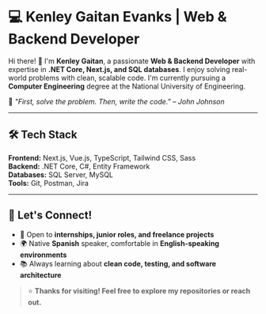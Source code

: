 # 💻 Kenley Gaitan Evanks | Web & Backend Developer  

Hi there! 👋 I'm **Kenley Gaitan**, a passionate **Web & Backend Developer** with expertise in **.NET Core, Next.js, and SQL databases**. I enjoy solving real-world problems with clean, scalable code. I'm currently pursuing a **Computer Engineering** degree at the National University of Engineering.  

🔹 _"First, solve the problem. Then, write the code." – John Johnson_

---

## 🛠️ Tech Stack  

**Frontend:** Next.js, Vue.js, TypeScript, Tailwind CSS, Sass  
**Backend:** .NET Core, C#, Entity Framework  
**Databases:** SQL Server, MySQL  
**Tools:** Git, Postman, Jira  

---

## 🧭 Let's Connect!

- 💼 Open to **internships, junior roles, and freelance projects**  
- 🌍 Native **Spanish** speaker, comfortable in **English-speaking environments**  
- 📚 Always learning about **clean code, testing, and software architecture**

> ⭐ **Thanks for visiting! Feel free to explore my repositories or reach out.**
